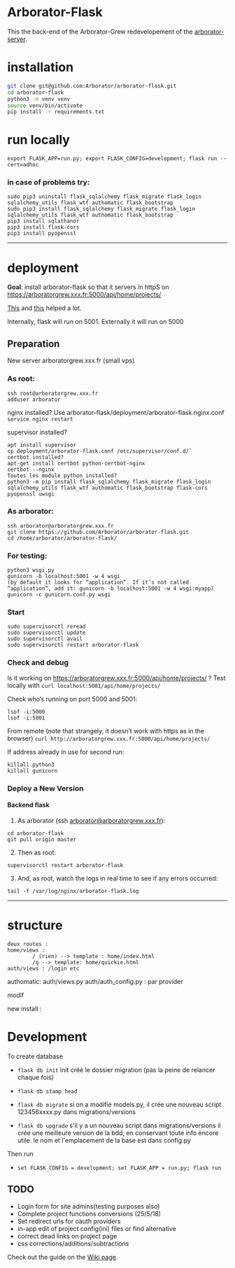 # Arborator-Flask
This the back-end of the Arborator-Grew redevelopement of the [arborator-server](https://github.com/Arborator/arborator-server).

# installation

```sh
git clone git@github.com:Arborator/arborator-flask.git
cd arborator-flask
python3 -m venv venv
source venv/bin/activate
pip install -r requirements.txt
```


# run locally

`export FLASK_APP=run.py; export FLASK_CONFIG=development; flask run --cert=adhoc`

### in case of problems try: 
```shell
sudo pip3 uninstall flask_sqlalchemy flask_migrate flask_login sqlalchemy_utils flask_wtf authomatic flask_bootstrap
sudo pip3 install flask_sqlalchemy flask_migrate flask_login sqlalchemy_utils flask_wtf authomatic flask_bootstrap
pip3 install sqlathanor
pip3 install flask-cors
pip3 install pyopenssl
```
	
-------------


# deployment

**Goal**: install arborator-flask so that it servers in httpS on https://arboratorgrew.xxx.fr:5000/api/home/projects/

[This](https://medium.com/@thucnc/deploy-a-python-flask-restful-api-app-with-gunicorn-supervisor-and-nginx-62b20d62691f) and [this](https://serverfault.com/questions/828130/how-to-run-nginx-ssl-on-non-standard-port) helped a lot.

Internally, flask will run on 5001. Externally it will run on 5000

## Preparation
New server arboratorgrew.xxx.fr (small vps)

### As root:
```
ssh root@arboratorgrew.xxx.fr
adduser arborator
```

nginx installed?
Use arborator-flask/deployment/arborator-flask.nginx.conf
`service nginx restart`

supervisor installed?
```
apt install supervisor
cp deployment/arborator-flask.conf /etc/supervisor/conf.d/`
certbot installed?
apt-get install certbot python-certbot-nginx
certbot --nginx
Toutes les module python installed?
python3 -m pip install flask_sqlalchemy flask_migrate flask_login sqlalchemy_utils flask_wtf authomatic flask_bootstrap flask-cors pyopenssl uwsgi
```

### As arborator:
```
ssh arborator@arboratorgrew.xxx.fr
git clone https://github.com/Arborator/arborator-flask.git
cd /home/arborator/arborator-flask/
```

### For testing:
```
python3 wsgi.py
gunicorn -b localhost:5001 -w 4 wsgi
(by default it looks for “application”. If it’s not called “application”, add it: gunicorn -b localhost:5001 -w 4 wsgi:myapp)
gunicorn -c gunicorn.conf.py wsgi
```

### Start
```
sudo supervisorctl reread
sudo supervisorctl update
sudo supervisorctl avail
sudo supervisorctl restart arborator-flask
```


### Check and debug
Is it working on https://arboratorgrew.xxx.fr:5000/api/home/projects/ ?
Test locally with
`curl localhost:5001/api/home/projects/`

Check who’s running on port 5000 and 5001: 
```
lsof -i:5000
lsof -i:5001
```

From remote (note that strangely, it doesn’t work with https as in the browser)
`curl http://arboratorgrew.xxx.fr:5000/api/home/projects/`


If address already in use for second run: 
```
killall python3
killall gunicorn
```

### Deploy a New Version

#### Backend flask

1. As arborator (ssh arborator@arboratorgrew.xxx.fr):
```
cd arborator-flask
git pull origin master
```

2. Then as root:
```
supervisorctl restart arborator-flask
```

3. And, as root, watch the logs in real time to see if any errors occurred: 
```
tail -f /var/log/nginx/arborator-flask.log
```




-------------



	
# structure
	deux routes : 
	home/views : 
			/ (rien) --> template : home/index.html
			/q --> template: home/quickie.html
	auth/views : /login etc
	
authomatic:
	auth/views.py
	auth/auth_config.py : par provider 
	

modif
	

new install :




# Development
To create database
* `flask db init`
init créé le dossier migration (pas la peine de relancer chaque fois)

* `flask db stamp head`
* `flask db migrate`
si on a modifié models.py, il crée une nouveau script 123456xxxx.py dans migrations/versions

* `flask db upgrade`
s'il y a un nouveau script dans migrations/versions il crée une meilleure version de la bdd, en conservant toute info encore utile.
le nom et l'emplacement de la base est dans config.py


Then run

* `set FLASK_CONFIG = development; set FLASK_APP = run.py; flask run`



## TODO
* Login form for site admins(testing purposes also)
* Complete project functions conversions (25/5/18)
* Set redirect urls for oauth providers
* in-app edit of project config(ini) files or find alternative
* correct dead links on project page
* css corrections/additions/subtractions 


Check out the guide on the [Wiki page](https://github.com/Arborator/arborator-server/wiki).


